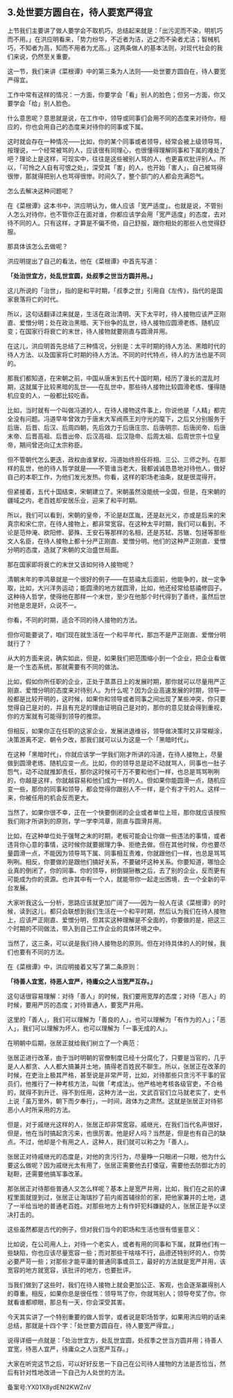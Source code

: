 ## 3.处世要方圆自在，待人要宽严得宜
上节我们主要讲了做人要学会不取机巧，总结起来就是：「出污泥而不染，明机巧而不用。」在洪应明看来，「势力纷华，不近者为洁，近之而不染者尤洁；智械机巧，不知者为高，知而不用者为尤高。」这两条做人的基本法则，对现代社会的我们来说，仍然至关重要。


这一节，我们来讲《菜根谭》中的第三条为人法则——处世要方圆自在，待人要宽严得宜。


工作中常有这样的情况：一方面，你要学会「看」别人的脸色；但另一方面，你又要学会「给」别人脸色。


什么意思呢？意思就是说，在工作中，领导或同事们会用不同的态度来对待你，相应的，你也会用自己的态度来对待你的同事或下属。


这时就会存在一种情况——比如，你的某个同事或者领导，经常会被上级领导骂，按理说，一个经常被骂的人，应该很有同理心，也很懂得理解同事和下属的难处了吧？理论上是这样，可现实中，往往是这些被别人骂的人，也更喜欢批评别人。所以，「可怜之人自有可恨之处」，深受其「害」的人，也开始「害人」，自己被骂得很惨，那就得把别人也骂得很惨。时间久了，整个部门的人都会充满怨气。


怎么去解决这种问题呢？


在《菜根谭》这本书中，洪应明认为，做人应该「宽严适度」。也就是说，不管别人怎么对待你，也不管你正在面对谁，你都应该学会用「宽严适度」的态度，去对待不同的人。只有这样，才算是不偏不倚，自己舒服，跟你相处的那些人也觉得舒服。


那具体该怎么去做呢？


洪应明提出了自己的看法，他在《菜根谭》中首先写道：


**「处治世宜方，处乱世宜圆，处叔季之世当方圆并用。」**


这儿所说的「治世」，指的是和平时期，「叔季之世」引用自《左传》，指代的是国家衰落将亡的时代。


所以，这句话翻译过来就是，生活在政治清明、天下太平时，待人接物应该严正刚直、爱憎分明；处在政治黑暗、天下纷争的乱世，待人接物应圆滑老练、随机应变；在国家行将衰亡的末世，待人接物就要刚直与圆滑并用。


在这儿，洪应明首先总结了三种情况，分别是：太平时期的待人方法、黑暗时代的待人方法、以及国家将亡时期的待人方法。不同的时代特点，待人的方法也是不同的。


那我们都知道，在宋朝之前，中国从唐末到五代十国时期，经历了漫长的混乱时期，这就属于比较黑暗的乱世——在乱世中，那些待人接物比较圆滑老练、懂得随机应变的人，一般都比较吃香。


比如，当时就有一个叫做冯道的人，在待人接物这件事上，你说他是「人精」都完全没有问题。冯道早年曾效力于唐末大军阀燕王刘守光的麾下，之后又分别服务于后唐、后晋、后汉、后周四朝，先后效力于后唐庄宗、后唐明宗、后唐闵帝、后唐末帝、后晋高祖、后晋出帝、后汉高祖、后汉隐帝、后周太祖、后周世宗十位皇帝，期间曾还向辽太宗称臣。


但不管朝代怎么更迭，政权由谁掌权，冯道始终担任将相、三公、三师之列。在那样的乱世，他的待人哲学就是——不管谁当老大，我都诚诚恳恳地对待他人，做好自己的本职工作，为他们发光发热。你看，这样的职场老油条，就是很混得开。


但紧接着，五代十国结束，宋朝建立了。宋朝虽然没能统一全国，但是，在宋朝的疆域之内，老百姓却安居乐业，迎来了和平时期。


所以，我们可以看到，宋朝的皇帝，不论是赵匡胤，还是赵光义，亦或是后来的宋真宗和宋仁宗，在待人接物上，都非常宽容。在这种太平时期，我们可以看到，不论是范仲淹、欧阳修、晏殊、王安石等那样的名相，还是苏轼、苏辙、包拯等那些文人名臣，在待人接物上都十分严正刚直、爱憎分明。他们的这种严正刚直、爱憎分明的态度，造就了宋朝的文治盛世局面。


那在国家即将衰亡的末世又该如何待人接物呢？


清朝末年的李鸿章就是一个很好的例子——在慈禧太后面前，他能争的，就一定争取，比如，大兴洋务运动；能圆滑的地方就圆滑，比如，他还经常给慈禧修园子。这种待人哲学，使得他在那样一个末世，至少在他那个时代得到了善终，虽然后世对他是忠是奸，众说不一。


你看，不同的时期，适合不同的待人接物的方法。


但你可能要说了，咱们现在就生活在一个和平年代，那岂不是严正刚直、爱憎分明就行了？


从大的方面来说，确实如此，但是，如果我们把范围缩小到一个企业，把企业看做是一个生态系统，那就需要有不同的做法。


比如，假如你所任职的企业，正处于蒸蒸日上的发展时期，那你就可以尽量用严正刚直、爱憎分明的态度来对待别人。为什么呢？因为企业高速发展的时期，领导一般都是比较开明的，这时候，如果你和领导或者同事之间出现了某些冲突，你只要觉得自己是对的，并且有充足的理由证明自己是对的，那你的意见就会得到重视，你的方案就有可能得到领导的推崇。


但相反，如果你正在任职的这家企业，发展进退维谷，领导做决策时又非常糊涂，决策游离不定、朝令夕改，那我们就可以认为这是一个「黑暗时代」。


在这种「黑暗时代」，你就应该学一学我们刚才所讲的冯道，在待人接物上，尽量做到圆滑老练、随机应变一点。比如，你的领导总是动不动就骂人，同事也一肚子怨气，动不动就推卸责任，那你这时候可千万不要和他们一样，也总是骂骂咧咧的，你越是这样，你就越容易和他们成为一样的人。但如果你能圆滑一点，随机应变一些，那你的同事和领导，都会觉得你跟别人不一样，是个有才干的人。这样一来，你被任用的机会反而更大。


当然了，如果你很不幸，正在一个快要倒闭的企业或者单位上班，那你就应该按照我们刚才所讲到的原则，学一学李鸿章，刚直与圆滑并用。


比如，在这种单位处于强弩之末的时期，老板可能会让你做一些违法的事情，或者违背你心意的事情，这时候你就要据理力争、拒绝去做。但在其他时候，你也要尽量圆滑一点，不能因为领导骂下属、同事相互责难，你就跟他们一样，也总是骂骂咧咧。相反，你要做的是跟他们搞好关系，不要破坏这种关系。你要知道，哪怕企业真的倒闭了，你的同事、你的领导，树倒猢狲散之后，去了别的企业，反而更有可能成为你的资源。也许其中有一个人，就能带你一起走出困境，去一个全新的平台发展。


大家听我这么一分析，思路应该就更加广阔了——因为一般人在读《菜根谭》的时候，读到这儿，都只会联想到我们生活在一个和平时期，然后认为我们在待人接物上，应该严正刚直、爱憎分明，但其实这种理解是不全面的，你要做的是，把这三个时期的不同做法，带入到自己工作企业的具体环境之中。


当然了，这三条，可以说是我们待人接物总的原则。但在对待具体的人的时候，我们也要有不同的方法。


在《菜根谭》中，洪应明接着又写了第二条原则：


**「待善人宜宽，待恶人宜严，待庸众之人当宽严互存。」**


这句话很容易理解：对待「善人」的时候，我们要用宽厚的态度；对待「恶人」的时候，要用严厉的态度；对待普通人，要宽严并用。


这里的「善人」，我们可以理解为「善良的人」，也可以理解为「有作为的人」；「恶人」，我们可以理解为坏人，也可以理解为「一事无成的人」。


在明朝中后期，张居正就给我们树立了一个典范：


张居正进行改革，由于当时明朝的官僚制度已经十分腐化了，只要是当官的，几乎是人人都贪、人人都大搞兼并土地，搞得老百姓民不聊生。所以，张居正在改革的时候，在吏治上极其严格，甚至说是非常严苛，比如，对待那些只贪污不干事的官员们，他推行了一种考核方法，叫做「考成法」。他严格地考核各级官吏，不合格的，就得不到升迁、得不到任用，这种方法一出，文武百官们立马就老实了，史书上说「虽万里外，朝下而夕奉行」，一时间，政体为之肃然。这就是张居正对待邪恶小人时所采用的方法。


但是，对于戚继光这样的人，张居正却非常宽容。戚继光，在我们当代名声很好，但是，他在当时搞起贪污来，也很厉害。他是好人吗？当然是，但是也有自己的缺点。不过，他却是个有用之人，这种人，我们就可以称之为「善人」。


张居正对待戚继光的态度是，对他的贪污行为，尽量睁一只眼闭一只眼，他为什么要这么做呢？因为戚继光太有用了，张居正需要他去打倭寇，需要他去防御北方的鞑靼，还需要他搞军事改革。


那张居正对待那些普通人又怎么样呢？基本上是宽严并用，比如，我们在之前的课程里面就提到过，张居正让海瑞抄了前内阁首辅徐阶的家，把他家兼并的土地，退了一半给当地的普通老百姓。对那些地方上有作奸犯科嫌疑的人，张居正是予以坚决打击的。


这些虽然都是古代的例子，但对我们当今的职场和生活也很有借鉴意义：


比如说，在公司用人上，对待一个老实人，或者有用的同事和下属，就算他们有一些缺陷，你也应该尽量宽容一些；而对那些干啥啥不行，品德还特别坏的人，你势必要严苛一些；对那些才能平庸的普通同事或员工，最好的方法就是宽严并用，该宽容的地方就宽容，该批评的地方，也要批评。


当我们做到了这些时，我们在待人接物上就会更加公正、客观，也会逐渐赢得别人的尊重。相反，如果你总是很任性：领导骂了你，你就骂别人；领导夸奖了你，你就看谁都顺眼，那总有一天，你会深受其害。


今天其实讲了一个特别重要的做人哲学，或者说是职场哲学，如果用洪应明的话来总结，那就是十四个字：「处世要方圆自在，待人要宽严得宜。」


说得详细一点就是：「处治世宜方，处乱世宜圆，处叔季之世当方圆并用；待善人宜宽，待恶人宜严，待庸众之人当宽严互存。」


大家在听完这节之后，可以好好反思一下自己在公司待人接物的方法是否恰当，然后有针对性地改进一下自己为人处世的方法。


备案号:YX01X8ydENl2KWZnV


